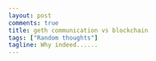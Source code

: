 ```yaml
---
layout: post
comments: true
title: geth communication vs blockchain
tags: ["Random thoughts"]
tagline: Why indeed......
---
```

